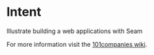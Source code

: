 # Intent
Illustrate building a web applications with Seam

For more information visit the [101companies wiki](http://www.101companies.org).